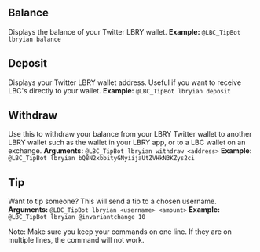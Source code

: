 ## Balance
Displays the balance of your Twitter LBRY wallet.
**Example:**
`@LBC_TipBot lbryian balance`

## Deposit
Displays your Twitter LBRY wallet address. Useful if you want to receive LBC's directly to your wallet.
**Example:**
`@LBC_TipBot lbryian deposit`

## Withdraw
Use this to withdraw your balance from your LBRY Twitter wallet to another LBRY wallet such as the wallet in your LBRY app, or to a LBC wallet on an exchange.
**Arguments:**
`@LBC_TipBot lbryian withdraw <address>`
**Example:**
`@LBC_TipBot lbryian bQ8N2xbbityGNyiijaUtZVHkN3KZys2ci`

## Tip
Want to tip someone? This will send a tip to a chosen username.
**Arguments:**
`@LBC_TipBot lbryian <username> <amount>`
**Example:**
`@LBC_TipBot lbryian @invariantchange 10`

Note: Make sure you keep your commands on one line. If they are on multiple lines, the command will not work.